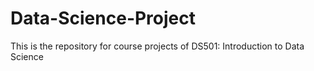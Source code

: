 # Data-Science-Project
This is the repository for course projects of DS501: Introduction to Data Science
